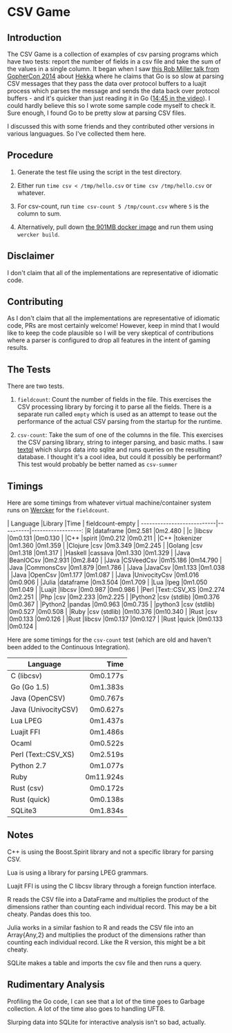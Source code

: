 # CSV Game

## Introduction

The CSV Game is a collection of examples of csv parsing programs which have two
tests: report the number of fields in a csv file and take the sum of the values
in a single column. It began when I saw [this Rob Miller talk from GopherCon
2014](https://www.youtube.com/watch?v=RhLIblr_YXs&index=6&list=PLEireDfbBiXYxLvhLBHi8EX_HigEplHDH)
about [Hekka](https://github.com/mozilla-services/heka) where he claims that Go
is so slow at parsing CSV messages that they pass the data over protocol buffers to a
luajit process which parses the message and sends the data back over protocol
buffers - and it's quicker than just reading it in Go ([14:45 in the
video](https://www.youtube.com/watch?v=RhLIblr_YXs&index=6&list=PLEireDfbBiXYxLvhLBHi8EX_HigEplHDH#t=14m45)\).
I could hardly believe this so I wrote some sample code myself to check it.
Sure enough, I found Go to be pretty slow at parsing CSV files.

I discussed this with some friends and they contributed other
versions in various languagues. So I've collected them here.

## Procedure
1. Generate the test file using the script in the test directory.

2.  Either run `time csv < /tmp/hello.csv` or `time csv /tmp/hello.csv` 
or whatever.

3. For csv-count, run `time csv-count 5 /tmp/count.csv` where `5` is the column
   to sum.

4. Alternatively, pull down [the 901MB docker image](https://hub.docker.com/r/ehiggs/csv-game/) and run them using `wercker build`.

## Disclaimer
I don't claim that all of the implementations are representative of idiomatic
code.

## Contributing

As I don't claim that all the implementations are representative of idiomatic code, PRs are most certainly welcome! However, keep in mind that I would like to keep the code plausible so I will be very skeptical of contributions where a parser is configured to drop all features in the intent of gaming results.

## The Tests
There are two tests. 

1. `fieldcount`: Count the number of fields in the file. This exercises the CSV processing library by forcing it to parse all the fields. There is a separate run called `empty` which is used as an attempt to tease out the performance of the actual CSV parsing from the startup for the runtime. 

2. `csv-count`: Take the sum of one of the columns in the file. This exercises the CSV parsing library, string to integer parsing, and basic maths. I saw [textql](https://github.com/dinedal/textql) which slurps data into sqlite and runs queries on the resulting database. I thought it's a cool idea, but could it possibly be performant? This test would probably be better named as `csv-summer`

## Timings

Here are some timings from whatever virtual machine/container system runs on [Wercker](https://app.wercker.com/#ehiggs/csv-game/build/5779804f3ec144923a007af6) for the `fieldcount`. 

| Language |Library        |Time      | fieldcount-empty |
---------------------------|----------|------------------:
|R         |dataframe      |0m2.581   |0m2.480           |
|c         |libcsv         |0m0.131   |0m0.130           |
|C++       |spirit         |0m0.212   |0m0.211           |
|C++       |tokenizer      |0m1.360   |0m1.359           |
|Clojure   |csv            |0m3.349   |0m2.245           |
|Golang    |csv            |0m1.318   |0m1.317           |
|Haskell   |cassava        |0m1.330   |0m1.329           |
|Java      |BeanIOCsv      |0m2.931   |0m2.840           |
|Java      |CSVeedCsv      |0m15.186  |0m14.790          |
|Java      |CommonsCsv     |0m1.879   |0m1.786           |
|Java      |JavaCsv        |0m1.133   |0m1.038           |
|Java      |OpenCsv        |0m1.177   |0m1.087           |
|Java      |UnivocityCsv   |0m1.016   |0m0.906           |
|Julia     |dataframe      |0m3.504   |0m1.709           |
|Lua       |lpeg           |0m1.050   |0m1.049           |
|Luajit    |libcsv         |0m0.987   |0m0.986           |
|Perl      |Text::CSV_XS   |0m2.274   |0m2.251           |
|Php       |csv            |0m2.233   |0m2.225           |
|Python2   |csv (stdlib)   |0m0.376   |0m0.367           |
|Python2   |pandas         |0m0.963   |0m0.735           |
|python3   |csv (stdlib)   |0m0.527   |0m0.508           |
|Ruby      |csv (stdlib)   |0m10.376  |0m10.340          |
|Rust      |csv            |0m0.133   |0m0.126           |
|Rust      |libcsv         |0m0.137   |0m0.127           |
|Rust      |quick          |0m0.133   |0m0.124           |

Here are some timings for the `csv-count` test (which are old and haven't been added to the Continuous Integration).

| Language            | Time     |
----------------------|----------:
| C (libcsv)          | 0m0.177s |
| Go (Go 1.5)         | 0m1.383s |
| Java (OpenCSV)      | 0m0.767s |
| Java (UnivocityCSV) | 0m0.627s |
| Lua LPEG            | 0m1.437s |
| Luajit FFI          | 0m1.486s |
| Ocaml               | 0m0.522s |
| Perl (Text::CSV\_XS)| 0m2.519s |
| Python 2.7          | 0m1.077s |
| Ruby                | 0m11.924s|
| Rust (csv)          | 0m0.172s |
| Rust (quick)        | 0m0.138s |
| SQLite3             | 0m1.834s |

## Notes
C++ is using the Boost.Spirit library and not a specific library for parsing
CSV.

Lua is using a library for parsing LPEG grammars.

Luajit FFI is using the C libcsv library through a foreign function interface.

R reads the CSV file into a DataFrame and multiplies the product of the
dimensions rather than counting each individual record.  This may be a bit
cheaty. Pandas does this too.

Julia works in a similar fashion to R and reads the CSV file into an
Array{Any,2} and multiplies the product of the dimensions rather than counting
each individual record. Like the R version, this might be a bit cheaty.

SQLite makes a table and imports the csv file and then runs a query.

## Rudimentary Analysis

Profiling the Go code, I can see that a lot of the time goes to Garbage
collection. A lot of the time also goes to handling UFT8. 

Slurping data into SQLite for interactive analysis isn't so bad, actually.